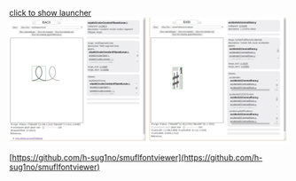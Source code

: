 [click to show launcher](./app_index.html)
<img src="images/demo.png">

[https://github.com/h-sug1no/smuflfontviewer](https://github.com/h-sug1no/smuflfontviewer)
